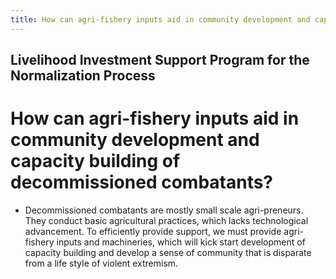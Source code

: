 ```yaml
---
title: How can agri-fishery inputs aid in community development and capacity building of decommissioned combatants
---
```


## Livelihood Investment Support Program for the Normalization Process

# How can agri-fishery inputs aid in community development and capacity building of decommissioned combatants?


 - Decommissioned combatants are mostly small scale agri-preneurs. They conduct basic agricultural practices, which lacks technological advancement. To efficiently provide support, we must provide agri-fishery inputs and machineries, which will kick start development of capacity building and develop a sense of community that is disparate from a life style of violent extremism.
